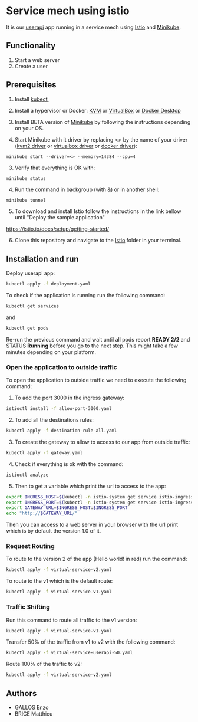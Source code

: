 # Service mech using istio

It is our [userapi](https://github.com/enzo2346/devops-project/tree/main/userapi) app running in a service mech using [Istio](https://istio.io/latest/) and [Minikube](https://kubernetes.io/fr/docs/setup/learning-environment/minikube/).

## Functionality

1. Start a web server
2. Create a user

## Prerequisites

1. Install [kubectl](https://kubernetes.io/docs/tasks/tools/)

2. Install a hypervisor or Docker: [KVM](https://minikube.sigs.k8s.io/docs/drivers/kvm2/) or [VirtualBox](https://www.virtualbox.org/wiki/Downloads) or [Docker Desktop](https://www.docker.com/products/docker-desktop/)

3. Install BETA version of [Minikube](https://kubernetes.io/docs/tasks/tools/install-minikube/) by following the instructions depending on your OS.

4. Start Minikube with it driver by replacing <> by the name of your driver ([kvm2 driver](https://minikube.sigs.k8s.io/docs/drivers/kvm2/) or [virtualbox driver](https://minikube.sigs.k8s.io/docs/drivers/virtualbox/) or [docker driver](https://minikube.sigs.k8s.io/docs/drivers/docker/)):

```
minikube start --driver=<> --memory=14384 --cpu=4
```

3. Verify that everything is OK with:

```
minikube status
```

4. Run the command in backgroup (with &) or in another shell:

```bash
minikube tunnel
```

5. To download and install Istio follow the instructions in the link bellow until "Deploy the sample application"

https://istio.io/docs/setup/getting-started/

6. Clone this repository and navigate to the [Istio](https://github.com/enzo2346/devops-project/tree/main/istio) folder in your terminal.

## Installation and run

Deploy userapi app:

```bash
kubectl apply -f deployment.yaml
```

To check if the application is running run the following command:

```bash
kubectl get services
```

and

```bash
kubectl get pods
```

Re-run the previous command and wait until all pods report **READY 2/2** and STATUS **Running** before you go to the next step. This might take a few minutes depending on your platform.

### Open the application to outside traffic

To open the application to outside traffic we need to execute the following command:

1. To add the port 3000 in the ingress gateway:

```bash
istioctl install -f allow-port-3000.yaml
```

2. To add all the destinations rules:

```bash
kubectl apply -f destination-rule-all.yaml
```

3. To create the gateway to allow to access to our app from outside traffic:

```bash
kubectl apply -f gateway.yaml
```

4. Check if everything is ok with the command:

```bash
istioctl analyze
```

5. Then to get a variable which print the url to access to the app:

```bash
export INGRESS_HOST=$(kubectl -n istio-system get service istio-ingressgateway -o jsonpath='{.status.loadBalancer.ingress[0].ip}')
export INGRESS_PORT=$(kubectl -n istio-system get service istio-ingressgateway -o jsonpath='{.spec.ports[?(@.name=="http-custom-1")].port}')
export GATEWAY_URL=$INGRESS_HOST:$INGRESS_PORT
echo "http://$GATEWAY_URL/"
```
Then you can access to a web server in your browser with the url print which is by default the version 1.0 of it.

### Request Routing

To route to the version 2 of the app (Hello world! in red) run the command:

```bash
kubectl apply -f virtual-service-v2.yaml
```

To route to the v1 which is the default route:

```bash
kubectl apply -f virtual-service-v1.yaml
```
### Traffic Shifting

Run this command to route all traffic to the v1 version:

```bash
kubectl apply -f virtual-service-v1.yaml
```

Transfer 50% of the traffic from v1 to v2 with the following command:

```bash
kubectl apply -f virtual-service-userapi-50.yaml
```

Route 100% of the traffic to v2:

```bash
kubectl apply -f virtual-service-v2.yaml
```

## Authors

- GALLOS Enzo
- BRICE Matthieu
